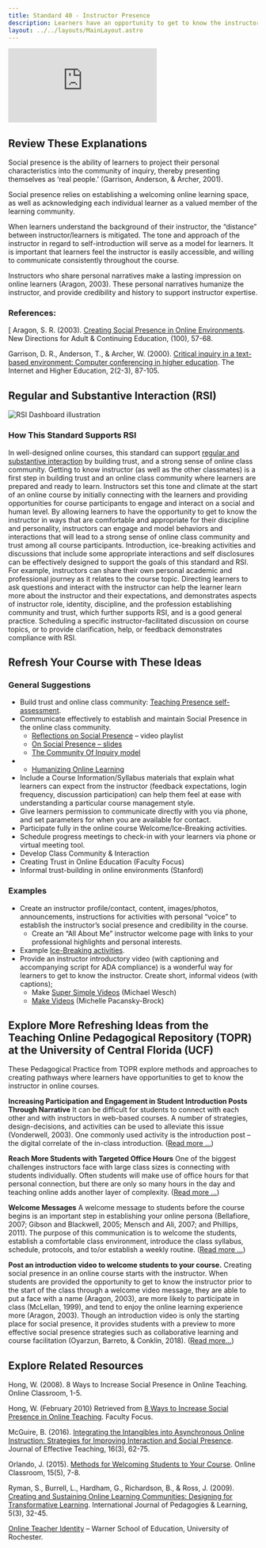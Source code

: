 ```yaml
---
title: Standard 40 - Instructor Presence
description: Learners have an opportunity to get to know the instructor.
layout: ../../layouts/MainLayout.astro
---
```

<iframe src="https://www.youtube.com/embed/wFNYMVOLOjU" title="YouTube video player" frameborder="0" allow="accelerometer; autoplay; clipboard-write; encrypted-media; gyroscope; picture-in-picture" allowfullscreen></iframe>

## Review These Explanations

Social presence is the ability of learners to project their personal characteristics into the community of inquiry, thereby presenting themselves as ‘real people.’ (Garrison, Anderson, & Archer, 2001).

Social presence relies on establishing a welcoming online learning space, as well as acknowledging each individual learner as a valued member of the learning community.

When learners understand the background of their instructor, the “distance” between instructor/learners is mitigated. The tone and approach of the instructor in regard to self-introduction will serve as a model for learners. It is important that learners feel the instructor is easily accessible, and willing to communicate consistently throughout the course.

Instructors who share personal narratives make a lasting impression on online learners (Aragon, 2003). These personal narratives humanize the instructor, and provide credibility and history to support instructor expertise.

### References:
[
Aragon, S. R. (2003). [Creating Social Presence in Online Environments](https://www.okcareertech.org/business-and-industry/education-partnerships-and-customized-services/instructional-leaders/zoom-meetings/dams-zoom-meetings/chapter-5-creating-social-presence-in-online-environments). New Directions for Adult & Continuing Education, (100), 57-68.

Garrison, D. R., Anderson, T., & Archer, W. (2000). [Critical inquiry in a text-based environment: Computer conferencing in higher education](https://www.sciencedirect.com/science/article/pii/S1096751600000166). The Internet and Higher Education, 2(2-3), 87-105.

## Regular and Substantive Interaction (RSI)

![RSI Dashboard illustration](https://oscqr.suny.edu/wp-content/uploads/2021/07/RSI-dashboard-300x167.png)

### How This Standard Supports RSI
In well-designed online courses, this standard can support [regular and substantive interaction](/) by building trust, and a strong sense of online class community. Getting to know instructor (as well as the other classmates) is a first step in building trust and an online class community where learners are prepared and ready to learn. Instructors set this tone and climate at the start of an online course by initially connecting with the learners and providing opportunities for course participants to engage and interact on a social and human level. By allowing learners to have the opportunity to get to know the instructor in ways that are comfortable and appropriate for their discipline and personality, instructors can engage and model behaviors and interactions that will lead to a strong sense of online class community and trust among all course participants. Introduction, ice-breaking activities and discussions that include some appropriate interactions and self disclosures can be effectively designed to support the goals of this standard and RSI. For example, instructors can share their own personal academic and professional journey as it relates to the course topic. Directing learners to ask questions and interact with the instructor can help the learner learn more about the instructor and their expectations, and demonstrates aspects of instructor role, identity, discipline, and the profession establishing community and trust, which further supports RSI, and is a good general practice. Scheduling a specific instructor-facilitated discussion on course topics, or to provide clarification, help, or feedback demonstrates compliance with RSI.

## Refresh Your Course with These Ideas

### General Suggestions

- Build trust and online class community: [Teaching Presence self-assessment](https://online.suny.edu/sites/teachingsurvey/).
- Communicate effectively to establish and maintain Social Presence in the online class community.
    - [Reflections on Social Presence](https://youtu.be/1_qotJ5thTo) – video playlist
    - [On Social Presence – slides](https://www.slideshare.net/alexandrapickett/social-presence-14237100)
    - [The Community Of Inquiry model](https://coi.athabascau.ca/coi-model/)
- - [Humanizing Online Learning ](https://brocansky.com/humanizing-online-learning)
- Include a Course Information/Syllabus materials that explain what learners can expect from the instructor (feedback expectations, login frequency, discussion participation) can help them feel at ease with understanding a particular course management style.
- Give learners permission to communicate directly with you via phone, and set parameters for when you are available for contact.
- Participate fully in the online course Welcome/Ice-Breaking activities.
- Schedule progress meetings to check-in with your learners via phone or virtual meeting tool.
- Develop Class Community & Interaction
- Creating Trust in Online Education (Faculty Focus)
- Informal trust-building in online environments (Stanford)

### Examples

- Create an instructor profile/contact, content, images/photos, announcements, instructions for activities with personal “voice” to establish the instructor’s social presence and credibility in the course.
    - Create an “All About Me” instructor welcome page with links to your professional highlights and personal interests.
- Example [Ice-Breaking activities](https://docs.google.com/document/d/1Mc5ft6f1-TnYwu2PWcAlj60wTv5wYnsdgIZ925AFtuI/edit?usp=sharing).
- Provide an instructor introductory video (with captioning and accompanying script for ADA compliance) is a wonderful way for learners to get to know the instructor. Create short, informal videos (with captions);
    - Make [Super Simple Videos](https://youtu.be/s0lQJvBC_1I) (Michael Wesch)
    - [Make Videos](https://brocansky.com/videos-2) (Michelle Pacansky-Brock)

## Explore More Refreshing Ideas from the Teaching Online Pedagogical Repository (TOPR) at the University of Central Florida (UCF)

These Pedagogical Practice from TOPR explore methods and approaches to creating pathways where learners have opportunities to get to know the instructor in online courses.

**Increasing Participation and Engagement in Student Introduction Posts Through Narrative**
It can be difficult for students to connect with each other and with instructors in web-based courses. A number of strategies, design-decisions, and activities can be used to alleviate this issue (Vonderwell, 2003). One commonly used activity is the introduction post – the digital correlate of the in-class introduction. ([Read more …](https://topr.online.ucf.edu/increasing-participation-and-engagement-in-student-introduction-posts-through-narrative/))

**Reach More Students with Targeted Office Hours**
One of the biggest challenges instructors face with large class sizes is connecting with students individually. Often students will make use of office hours for that personal connection, but there are only so many hours in the day and teaching online adds another layer of complexity. ([Read more …](https://topr.online.ucf.edu/reach-more-students-with-targeted-office-hours/))

**Welcome Messages**
A welcome message to students before the course begins is an important step in establishing your online persona (Bellafiore, 2007; Gibson and Blackwell, 2005; Mensch and Ali, 2007; and Phillips, 2011). The purpose of this communication is to welcome the students, establish a comfortable class environment, introduce the class syllabus, schedule, protocols, and to/or establish a weekly routine. ([Read more …](https://topr.online.ucf.edu/welcome-message/))

**Post an introduction video to welcome students to your course.**
Creating social presence in an online course starts with the instructor. When students are provided the opportunity to get to know the instructor prior to the start of the class through a welcome video message, they are able to put a face with a name (Aragon, 2003), are more likely to participate in class (McLellan, 1999), and tend to enjoy the online learning experience more (Aragon, 2003). Though an introduction video is only the starting place for social presence, it provides students with a preview to more effective social presence strategies such as collaborative learning and course facilitation (Oyarzun, Barreto, & Conklin, 2018). ([Read more…](https://topr.online.ucf.edu/post-an-introduction-video-to-welcome-students-to-your-course/))

## Explore Related Resources

Hong, W. (2008). 8 Ways to Increase Social Presence in Online Teaching. Online Classroom, 1-5.

Hong, W. (February 2010) Retrieved from [8 Ways to Increase Social Presence in Online Teaching](https://www.facultyfocus.com/articles/online-education/online-course-delivery-and-instruction/eight-ways-to-increase-social-presence-in-your-online-classes/). Faculty Focus.

McGuire, B. (2016). [Integrating the Intangibles into Asynchronous Online Instruction: Strategies for Improving Interaction and Social Presence](http://files.eric.ed.gov/fulltext/EJ1125809.pdf). Journal of Effective Teaching, 16(3), 62-75.

Orlando, J. (2015). [Methods for Welcoming Students to Your Course](https://www.teachingprofessor.com/topics/online-learning/teaching-strategies-techniques/methods-for-welcoming-students-to-your-course/). Online Classroom, 15(5), 7-8.

Ryman, S., Burrell, L., Hardham, G., Richardson, B., & Ross, J. (2009). [Creating and Sustaining Online Learning Communities: Designing for Transformative Learning](http://citeseerx.ist.psu.edu/viewdoc/download?doi=10.1.1.475.5829&rep=rep1&type=pdf). International Journal of Pedagogies & Learning, 5(3), 32-45.

[Online Teacher Identity](https://www.rochester.edu/warner/lida/curated/online-teacher-identity/) – Warner School of Education,  University of Rochester.